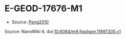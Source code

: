 <a name="material" />

# E-GEOD-17676-M1
<script type="application/ld+json">
  {
    "@context": "https://schema.org/",
    "@type": "ChemicalSubstance",
    "@id": "https://egonw.github.io/nanowiki/nanowiki428.html#material",
    "http://purl.org/dc/terms/conformsTo":
      {
        "@type": "CreativeWork",
        "@id": "https://bioschemas.org/profiles/ChemicalSubstance/0.4-RELEASE/"
      },
    "identfier": "428",
    "name": "E-GEOD-17676-M1",
    "url": "https://egonw.github.io/nanowiki/nanowiki428.html#material",
    "sameAs": "http://127.0.0.1/mediawiki/index.php/Special:URIResolver/E-2DGEOD-2D17676-2DM1"
  }
</script>


* Source: [Peng2010](Peng2010.md)


Source: NanoWiki 6, doi:[10.6084/m9.figshare.11897205.v1](https://doi.org/10.6084/m9.figshare.11897205.v1)
